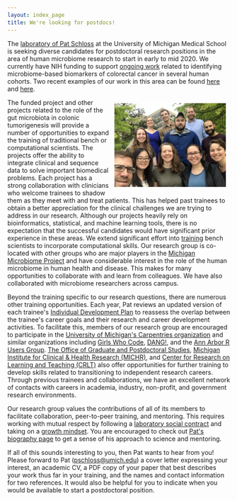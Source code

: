 ```yaml
---
layout: index_page
title: We're looking for postdocs!
---
```


The [laboratory of Pat Schloss](http://www.schlosslab.org) at the University of Michigan Medical School is seeking diverse candidates for postdoctoral research positions in the area of human microbiome research to start in early to mid 2020. We currently have NIH funding to support [ongoing work](http://www.schlosslab.org/science/#crc) related to identifying microbiome-based biomarkers of colorectal cancer in several human cohorts. Two recent examples of our work in this area can be found [here](https://doi.org/10.1101/816090) and [here](https://mbio.asm.org/content/10/4/e01454-19).

<img style="float:right;width:50%;padding:10px" src="assets/img/lab.jpg"/>

The funded project and other projects related to the role of the gut microbiota in colonic tumorigenesis will provide a number of opportunities to expand the training of traditional bench or computational scientists. The projects offer the ability to integrate clinical and sequence data to solve important biomedical problems. Each project has a strong collaboration with clinicians who welcome trainees to shadow them as they meet with and treat patients. This has helped past trainees to obtain a better appreciation for the clinical challenges we are trying to address in our research. Although our projects heavily rely on bioinformatics, statistical, and machine learning tools, there is no expectation that the successful candidates would have significant prior experience in these areas. We extend significant effort into [training](lab_business) bench scientists to incorporate computational skills. Our research group is co-located with other groups who are major players in the [Michigan Microbiome Project](https://microbe.med.umich.edu) and have considerable interest in the role of the human microbiome in human health and disease. This makes for many opportunities to collaborate with and learn from colleagues. We have also collaborated with microbiome researchers across campus.

Beyond the training specific to our research questions, there are numerous other training opportunities. Each year, Pat reviews an updated version of each trainee's [Individual Development Plan](https://www.sciencemag.org/careers/2013/05/myidp) to reassess the overlap between the trainee's career goals and their research and career development activities. To facilitate this, members of our research group are encouraged to participate in the [University of Michigan's Carpentries organization](https://umswc.github.io) and similar organizations including [Girls Who Code](http://umich.edu/~girlswc/), [DANG!](https://um-dang.github.io), and the [Ann Arbor R Users Group](https://annarborrusergroup.github.io). [The Office of Graduate and Postdoctoral Studies](https://ogps.med.umich.edu), [Michigan Institute for Clinical & Health Research (MICHR)](https://www.michr.umich.edu), and [Center for Research on Learning and Teaching (CRLT)](http://www.crlt.umich.edu) also offer opportunities for further training to develop skills related to transitioning to independent research careers. Through previous trainees and collaborations, we have an excellent network of contacts with careers in academia, industry, non-profit, and government research environments.

Our research group values the contributions of all of its members to facilitate collaboration, peer-to-peer training, and mentoring. This requires working with mutual respect by following a [laboratory social contract](http://www.schlosslab.org/lab_business/social_contract.html) and taking on a [growth mindset](http://www.academichermit.com/2016/01/04/Suck-until-you-dont.html). You are encouraged to check out [Pat's biography page](http://www.schlosslab.org/labbies/schloss.html) to get a sense of his approach to science and mentoring.

If all of this sounds interesting to you, then Pat wants to hear from you! Please forward to Pat ([pschloss@umich.edu](mailto:pschloss@umich.edu)) a cover letter expressing your interest, an academic CV, a PDF copy of your paper that best describes your work thus far in your training, and the names and contact information for two references. It would also be helpful for you to indicate when you would be available to start a postdoctoral position.
